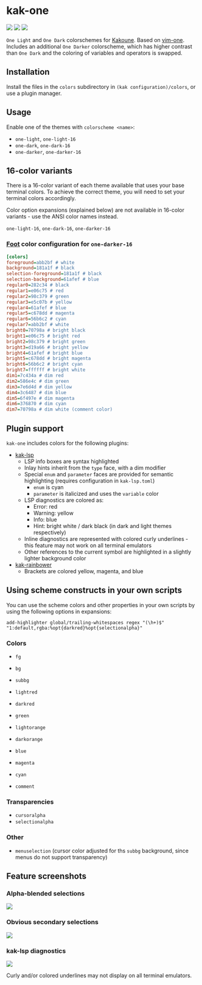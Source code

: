 # kak-one

![](screenshots/one-darker.png)
![](screenshots/one-dark.png)
![](screenshots/one-light.png)

`One Light` and `One Dark` colorschemes for [Kakoune](https://kakoune.org).
Based on [vim-one](https://github.com/rakr/vim-one).
Includes an additional `One Darker` colorscheme, which has higher contrast than
`One Dark` and the coloring of variables and operators is swapped.

## Installation

Install the files in the `colors` subdirectory in `(kak configuration)/colors`,
or use a plugin manager.

## Usage

Enable one of the themes with `colorscheme <name>`:
- `one-light`, `one-light-16`
- `one-dark`, `one-dark-16`
- `one-darker`, `one-darker-16`

## 16-color variants

There is a 16-color variant of each theme available that uses your base
terminal colors. To achieve the correct theme, you will need to set your
terminal colors accordingly.

Color option expansions (explained below) are not available in 16-color
variants - use the ANSI color names instead.

`one-light-16`, `one-dark-16`, `one-darker-16`

### [Foot](https://codeberg.org/dnkl/foot) color configuration for `one-darker-16`

```ini
[colors]
foreground=abb2bf # white
background=181a1f # black
selection-foreground=181a1f # black
selection-background=61afef # blue
regular0=282c34 # black
regular1=e06c75 # red
regular2=98c379 # green
regular3=e5c07b # yellow
regular4=61afef # blue
regular5=c678dd # magenta
regular6=56b6c2 # cyan
regular7=abb2bf # white
bright0=70798a # bright black
bright1=e06c75 # bright red
bright2=98c379 # bright green
bright3=d19a66 # bright yellow
bright4=61afef # bright blue
bright5=c678dd # bright magenta
bright6=56b6c2 # bright cyan
bright7=ffffff # bright white
dim1=7c434a # dim red
dim2=586e4c # dim green
dim3=7e6d4d # dim yellow
dim4=3c6487 # dim blue
dim5=6f497e # dim magenta
dim6=376870 # dim cyan
dim7=70798a # dim white (comment color)
```

## Plugin support

`kak-one` includes colors for the following plugins:

- [kak-lsp](https://github.com/kak-lsp/kak-lsp)
    - LSP info boxes are syntax highlighted
    - Inlay hints inherit from the `type` face, with a dim modifier
    - Special `enum` and `parameter` faces are provided for semantic highlighting (requires configuration in `kak-lsp.toml`)
        - `enum` is cyan
        - `parameter` is italicized and uses the `variable` color
    - LSP diagnostics are colored as:
        - Error: red
        - Warning: yellow
        - Info: blue
        - Hint: bright white / dark black (in dark and light themes respectively)
    - Inline diagnostics are represented with colored curly underlines - this feature may not work on all terminal emulators
    - Other references to the current symbol are highlighted in a slightly lighter background color
- [kak-rainbower](https://github.com/crizan/kak-rainbower)
    - Brackets are colored yellow, magenta, and blue

## Using scheme constructs in your own scripts

You can use the scheme colors and other properties in your own scripts by using the following options in expansions:

```kak
add-highlighter global/trailing-whitespaces regex "(\h+)$" "1:default,rgba:%opt{darkred}%opt{selectionalpha}"
```

### Colors

- `fg`
- `bg`
- `subbg`

- `lightred`
- `darkred`
- `green`
- `lightorange`
- `darkorange`
- `blue`
- `magenta`
- `cyan`

- `comment`

### Transparencies

- `cursoralpha`
- `selectionalpha`

### Other

- `menuselection` (cursor color adjusted for ths `subbg` background, since menus do not support transparency)

## Feature screenshots

### Alpha-blended selections

![](screenshots/alpha-blended-selections.png)

### Obvious secondary selections

![](screenshots/secondary-selections.png)

### kak-lsp diagnostics

![](screenshots/kak-lsp.png)

Curly and/or colored underlines may not display on all terminal emulators.

